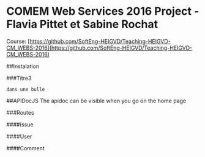 # COMEM Web Services 2016 Project - Flavia Pittet et Sabine Rochat

Course: [https://github.com/SoftEng-HEIGVD/Teaching-HEIGVD-CM_WEBS-2016](https://github.com/SoftEng-HEIGVD/Teaching-HEIGVD-CM_WEBS-2016)




##Instalation



###Titre3

```
dans une bulle
```

##APIDocJS
The apidoc can be visible when you go on the home page

###Routes

####Issue

####User

####Comment